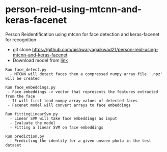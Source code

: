 # person-reid-using-mtcnn-and-keras-facenet
Person Reidentification using mtcnn for face detection and keras-facenet for recognition
- git clone https://github.com/aishwaryagaikwad21/person-reid-using-mtcnn-and-keras-facenet
- Download model from [link](https://drive.google.com/drive/folders/14UntmrJuCO9uTdzMKnLIvuDw2Wwkfwdn)
```
Run face_detect.py 
  - MTCNN will detect faces then a compressed numpy array file '.npz' will be created 
 ```
 ```
Run face_embeddings.py
  - Face embeddings -> vector that represents the features extracted from the face
  - It will first load numpy array values of detected faces
  - Facenet model will convert arrays to face embeddings
```
```
Run fittingLinearSvm.py 
  - Linear SVM will take face embeddings as input 
  - Evaluate the model
  - Fitting a linear SVM on face embeddings
```
```
Run prediction.py
  - Predicting the identity for a given unseen photo in the test dataset
```
 
